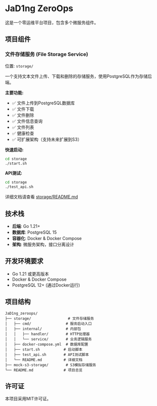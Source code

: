 # JaD1ng ZeroOps

这是一个零运维平台项目，包含多个微服务组件。

## 项目组件

### 文件存储服务 (File Storage Service)

位置: `storage/`

一个支持文本文件上传、下载和删除的存储服务，使用PostgreSQL作为存储后端。

**主要功能:**
- ✅ 文件上传到PostgreSQL数据库
- ✅ 文件下载
- ✅ 文件删除
- ✅ 文件信息查询
- ✅ 文件列表
- ✅ 健康检查
- ✅ 可扩展架构（支持未来扩展到S3）

**快速启动:**
```bash
cd storage
./start.sh
```

**API测试:**
```bash
cd storage
./test_api.sh
```

详细文档请查看 [storage/README.md](mock-s3-storage/storage/README.md)

## 技术栈

- **后端**: Go 1.21+
- **数据库**: PostgreSQL 15
- **容器化**: Docker & Docker Compose
- **架构**: 微服务架构，接口分离设计

## 开发环境要求

- Go 1.21 或更高版本
- Docker & Docker Compose
- PostgreSQL 12+ (通过Docker运行)

## 项目结构

```
JaD1ng_zeroops/
├── storage/                 # 文件存储服务
│   ├── cmd/                # 服务启动入口
│   ├── internal/           # 内部包
│   │   ├── handler/        # HTTP处理器
│   │   └── service/        # 业务逻辑服务
│   ├── docker-compose.yml  # 数据库配置
│   ├── start.sh           # 启动脚本
│   ├── test_api.sh        # API测试脚本
│   └── README.md          # 详细文档
├── mock-s3-storage/        # S3模拟存储服务
└── README.md              # 项目总览
```

## 许可证

本项目采用MIT许可证。